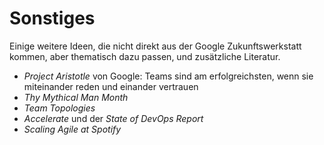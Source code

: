 # Sonstiges

Einige weitere Ideen, die nicht direkt aus der Google Zukunftswerkstatt kommen, aber thematisch dazu passen, und zusätzliche Literatur.

- *Project Aristotle* von Google: Teams sind am erfolgreichsten, wenn sie miteinander reden und einander vertrauen
- *Thy Mythical Man Month*
- *Team Topologies*
- *Accelerate* und der *State of DevOps Report*
- *Scaling Agile at Spotify*